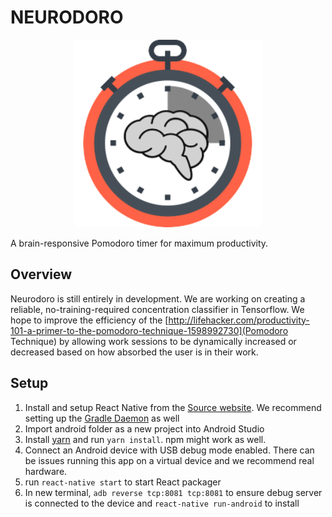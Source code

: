 # NEURODORO

<p align="center">
    <img alt="babel" src="images/logo_final.png/" width="300">
</p>

A brain-responsive Pomodoro timer for maximum productivity.

## Overview

Neurodoro is still entirely in development. We are working on creating a reliable, no-training-required concentration classifier in Tensorflow. We hope to improve the efficiency of the [http://lifehacker.com/productivity-101-a-primer-to-the-pomodoro-technique-1598992730](Pomodoro Technique) by allowing work sessions to be dynamically increased or decreased based on how absorbed the user is in their work.

## Setup

1. Install and setup React Native from the [Source website](https://facebook.github.io/react-native/docs/getting-started.html). We recommend setting up the [Gradle Daemon](https://docs.gradle.org/2.9/userguide/gradle_daemon.html) as well
2. Import android folder as a new project into Android Studio
3. Install [yarn](https://github.com/yarnpkg/yarn) and run `yarn install`. npm might work as well.
4. Connect an Android device with USB debug mode enabled. There can be issues running this app on a virtual device and we recommend real hardware. 
5. run `react-native start` to start React packager
5. In new terminal, `adb reverse tcp:8081 tcp:8081` to ensure debug server is connected to the device and `react-native run-android` to install

